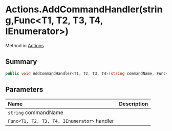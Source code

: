 # Actions.AddCommandHandler(string,Func<T1, T2, T3, T4, IEnumerator>)

Method in [Actions](/api/csharp/yarn.unity.actions.md)

## Summary



```csharp
public void AddCommandHandler<T1, T2, T3, T4>(string commandName, Func<T1, T2, T3, T4, IEnumerator> handler)
```

## Parameters

|Name|Description|
|:---|:---|
|`string` commandName||
|`Func<T1, T2, T3, T4, IEnumerator>` handler||

